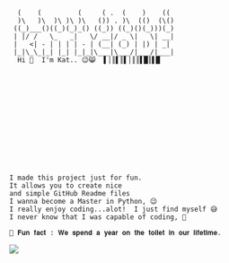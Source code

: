 <!-- Typing Text -->
<svg viewBox="0 0 240 80" xmlns="http://www.w3.org/2000/svg">

      (    (         (     ( .  (    )    (( 
      )\   )\  )\ )\ )\   ()) . )\  (()  (\()
     ((_)___()((_)(_)_() ((_)) ((_)()(_)))(_)
     | |/ /   \_   _|   \/ __|/ _ \|   \| __|
     |   <| - | | | | - | (__| (_) | |) | _| 
     |_|\_\_|_| |_| |_|_|\___|\___/|___/|___|
      Hi 👋  I'm Kat.. 😉😸  ▌│║▌║▌│║║▌█║▌█
</svg>

<!-- Typing Text -->
<svg viewBox="0 0 240 80" xmlns="http://www.w3.org/2000/svg">

    I made this project just for fun. 
    It allows you to create nice 
    and simple GitHub Readme files 
    I wanna become a Master in Python, 😉
    I really enjoy coding...alot!  I just find myself 😅
    I never know that I was capable of coding, 🤣
          
    🚽 𝐅𝐮𝐧 𝐟𝐚𝐜𝐭 : 𝐖𝐞 𝐬𝐩𝐞𝐧𝐝 𝐚 𝐲𝐞𝐚𝐫 𝐨𝐧 𝐭𝐡𝐞 𝐭𝐨𝐢𝐥𝐞𝐭 𝐢𝐧 𝐨𝐮𝐫 𝐥𝐢𝐟𝐞𝐭𝐢𝐦𝐞. 
    
</svg>


<p align="left">
  <!-- Typing SVG by DenverCoder1 - https://github.com/DenverCoder1/readme-typing-svg -->
  <a href="https://github.com/DenverCoder1/readme-typing-svg">
    <img src="https://readme-typing-svg.demolab.com/?lines=I%20made%20this%20Projet%20for%20Fun;I'm%20a%20Beginner%20in%20Python;I%20 wanna%20become%20a%20Master%20in%20Python;Always%20learning%20new%20things&font=Fira%20Code&left=true&width=440&height=45&color=33FF5E&vCenter=true&pause=1000&size=22" /></a>
</p>
